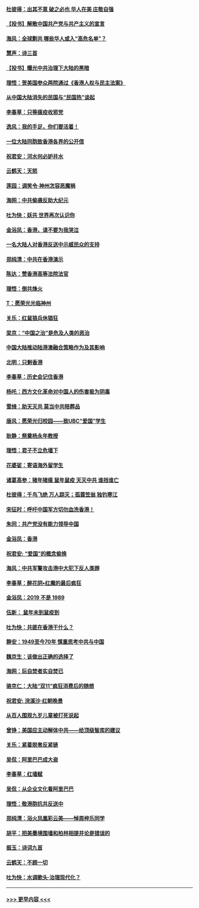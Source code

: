 #### [杜彼得：出其不意 破之必也 华人在美 庄敬自强](../pages/nsc993/n11679554.md?t=11261201) 
#### [【投书】解散中国共产党与共产主义的宣言](../pages/nsc993/n11679177.md?t=11261201) 
#### [海风：全球剿共 哪些华人或入“高危名单”？](../pages/nsc993/n11678617.md?t=11261201) 
#### [慧声：诗三首](../pages/nsc993/n11678848.md?t=11261201) 
#### [【投书】曝光中共治理下大陆的黑暗](../pages/nsc993/n11678674.md?t=11261201) 
#### [理悟：贺美国参众两院通过《香港人权与民主法案》](../pages/nsc993/n11678104.md?t=11261201) 
#### [从中国大陆消失的民国与“民国热”谈起](../pages/nsc993/n11678075.md?t=11261201) 
#### [李春草：只等瘟疫收邪党](../pages/nsc993/n11677308.md?t=11261201) 
#### [逸风：我的手足，你们要活着！](../pages/nsc993/n11676352.md?t=11261201) 
#### [一位大陆同胞致香港各界的公开信](../pages/nsc993/n11675761.md?t=11261201) 
#### [祝君安：河水何必妒井水](../pages/nsc993/n11675746.md?t=11261201) 
#### [云鹤天：天怒](../pages/nsc993/n11675718.md?t=11261201) 
#### [莲园：调笑令‧神州怎容恶魔祸](../pages/nsc993/n11675648.md?t=11261201) 
#### [海网：中共偷袭反助大纪元](../pages/nsc993/n11673515.md?t=11261201) 
#### [吐为快：妖共 世界再次认识你](../pages/nsc993/n11673506.md?t=11261201) 
#### [金浴凤：香港，请不要为我哭泣](../pages/nsc993/n11673248.md?t=11261201) 
#### [一名大陆人对香港反送中示威民众的支持](../pages/nsc993/n11672615.md?t=11261201) 
#### [郑纯清：中共在香港演示](../pages/nsc993/n11670539.md?t=11261201) 
#### [陈达：赞香港高等法院法官](../pages/nsc993/n11669542.md?t=11261201) 
#### [理悟：倒共烽火](../pages/nsc993/n11668844.md?t=11261201) 
#### [T：愿荣光光临神州](../pages/nsc993/n11668421.md?t=11261201) 
#### [关乐：红鼠狼兵休猖狂](../pages/nsc993/n11668378.md?t=11261201) 
#### [梁京：“中国之治”是危及人类的恶治](../pages/nsc993/n11668328.md?t=11261201) 
#### [中国大陆推动陆港澳融合策略作为及其影响](../pages/nsc993/n11668157.md?t=11261201) 
#### [北明：只剩香港](../pages/nsc993/n11668002.md?t=11261201) 
#### [李春草：历史会记住香港](../pages/nsc993/n11667927.md?t=11261201) 
#### [杨吒：西方文化革命对中国人的伤害极为阴毒](../pages/nsc993/n11664521.md?t=11261201) 
#### [雪绮：助天灭共 莫当中共陪葬品](../pages/nsc993/n11662650.md?t=11261201) 
#### [唐风：愿荣光归校园——致UBC“爱国”学生](../pages/nsc993/n11662194.md?t=11261201) 
#### [耿静：祭奠杨永年教授](../pages/nsc993/n11662514.md?t=11261201) 
#### [理悟：君子不立危墙下](../pages/nsc993/n11662172.md?t=11261201) 
#### [花婆娑：寄语海外留学生](../pages/nsc993/n11662121.md?t=11261201) 
#### [诸葛高参：猪年猪瘟 鼠年鼠疫 天灭中共 谁挡谁亡](../pages/nsc993/n11661980.md?t=11261201) 
#### [杜彼得：千鸟飞绝 万人踪灭；孤蓑笠翁 独钓寒江](../pages/nsc993/n11661170.md?t=11261201) 
#### [宋征时：呼吁中国军方切勿血洗香港！](../pages/nsc993/n11415318.md?t=11261201) 
#### [朱同：共产党没有能力领导中国](../pages/nsc993/n11660421.md?t=11261201) 
#### [金浴凤：香港](../pages/nsc993/n11660419.md?t=11261201) 
#### [祝君安: “爱国”的概念偷换](../pages/nsc993/n11659706.md?t=11261201) 
#### [海风：中共军警攻击港中大犯下反人类罪](../pages/nsc993/n11659632.md?t=11261201) 
#### [李春草：醉花阴•红魔的最后疯狂](../pages/nsc993/n11659287.md?t=11261201) 
#### [金浴凤：2019 不是 1989](../pages/nsc993/n11657663.md?t=11261201) 
#### [伍新： 鼠年未到鼠疫到](../pages/nsc993/n11655098.md?t=11261201) 
#### [吐为快：共匪在香港干什么？](../pages/nsc993/n11654891.md?t=11261201) 
#### [静安：1949至今70年 慎重思考中共与中国](../pages/nsc993/n11651244.md?t=11261201) 
#### [魏京生：该做出正确的选择了](../pages/nsc993/n11653084.md?t=11261201) 
#### [海网：玩自焚者实自焚已](../pages/nsc993/n11652423.md?t=11261201) 
#### [骆克仁：大陆“双11”疯狂消费后的随想](../pages/nsc993/n11652305.md?t=11261201) 
#### [祝君安: 浣溪沙·红朝晚景](../pages/nsc993/n11652258.md?t=11261201) 
#### [从百人围观九岁儿童被打死说起](../pages/nsc993/n11651030.md?t=11261201) 
#### [曾铮：美国应主动解体中共——给顶级智库的建议](../pages/nsc993/n11649888.md?t=11261201) 
#### [关乐：紧着脱套反紧链](../pages/nsc993/n11649069.md?t=11261201) 
#### [吴侃：阿里巴巴成大盗](../pages/nsc993/n11645523.md?t=11261201) 
#### [李春草：红墙赋](../pages/nsc993/n11646389.md?t=11261201) 
#### [吴侃：从企业文化看阿里巴巴](../pages/nsc993/n11645476.md?t=11261201) 
#### [理悟：敬港胞抗共反送中](../pages/nsc993/n11645466.md?t=11261201) 
#### [郑纯清：浴火凤凰彩云美——悼周梓乐同学](../pages/nsc993/n11645155.md?t=11261201) 
#### [胡平：把美墨境围墙和柏林相提并论是错误的](../pages/nsc993/n11645134.md?t=11261201) 
#### [振玉：诗词九首](../pages/nsc993/n11644081.md?t=11261201) 
#### [云鹤天：不顾一切](../pages/nsc993/n11643508.md?t=11261201) 
#### [吐为快：水调歌头·治理现代化？](../pages/nsc993/n11643485.md?t=11261201) 

----
#### [ >>> 更早内容 <<< ](../indexes/nsc993-earlier.md)
